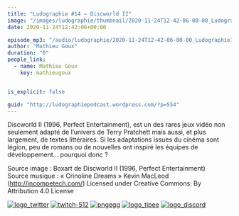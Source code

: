 ```yaml
---
title: "Ludographie #14 – Discworld II"
image: "/images/ludographie/thumbnail/2020-11-24T12-42-06-00-00_Ludographie14DiscworldII.jpg"
date: 2020-11-24T12:42:06+00:00

episode_mp3: "/audio/ludographie/2020-11-24T12-42-06-00-00_Ludographie14DiscworldII.mp3"
author: "Mathieu Goux"
duration: "0"
people_link: 
  - name: Mathieu Goux
    key: mathieugoux


is_explicit: false

guid: "http://ludographiepodcast.wordpress.com/?p=554"
---
```


<PodcastHeader/>

<!-- ECRIRE LA DESCRIPTION DE L'EPISODE SOUS CETTE LIGNE -->
<p>Discworld II (1996, Perfect Entertainment), est un des rares jeux vidéo non seulement adapté de l’univers de Terry Pratchett mais aussi, et plus largement, de textes littéraires. Si les adaptations issues du cinéma sont légion, peu de romans ou de nouvelles ont inspiré les équipes de développement… pourquoi donc ?</p>
<p></p>
<p><a href="" rel="nofollow"></a></p>
 
<p>Source image : Boxart&nbsp;de&nbsp;Discworld II (1996, Perfect Entertainment)<br>
Source musique : «&nbsp;Crinoline Dreams&nbsp;» Kevin MacLeod (<a title="http://incompetech.com/" href="http://incompetech.com/" rel="nofollow">http://incompetech.com/</a>) Licensed under Creative Commons: By Attribution 4.0 License</p>


<tr>
<td><a href="https://twitter.com/Gouximan" rel="nofollow"><img src="/resources/ludographie/2020-11-24T12-42-06-00-00_Ludographie14DiscworldII/logo_twitter-1.png" alt="logo_twitter"></a></td>
<td><a href="https://www.twitch.tv/mathieugoux" rel="nofollow"><img src="/resources/ludographie/2020-11-24T12-42-06-00-00_Ludographie14DiscworldII/twitch-512-1.png" alt="twitch-512"></a></td>
<td><a href="https://www.youtube.com/user/MattTheFatalifieur/videos" rel="nofollow"><img src="/resources/ludographie/2020-11-24T12-42-06-00-00_Ludographie14DiscworldII/pngegg.png" alt="pngegg"></a></td>
<td><a href="http://fr.tipeee.com/calvinball" rel="nofollow"><img src="/resources/ludographie/2020-11-24T12-42-06-00-00_Ludographie14DiscworldII/logo_tipee-1.png" alt="logo_tipee"></a></td>
<td><a href="https://discord.com/invite/4RnA9v7" rel="nofollow"><img src="/resources/ludographie/2020-11-24T12-42-06-00-00_Ludographie14DiscworldII/logo_discord-1.png" alt="logo_discord"></a></td>
</tr>




